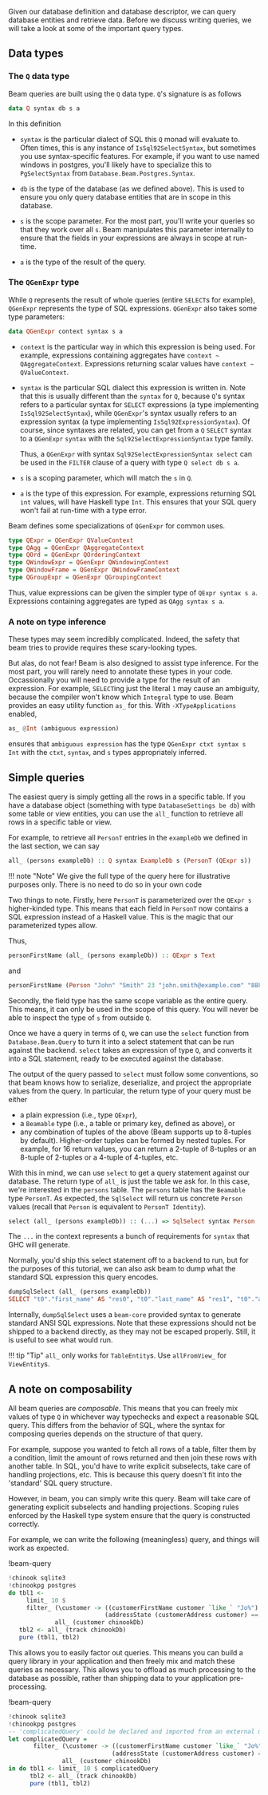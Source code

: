 Given our database definition and database descriptor, we can query database
entities and retrieve data. Before we discuss writing queries, we will take a
look at some of the important query types.

## Data types

### The `Q` data type

Beam queries are built using the `Q` data type. `Q`'s signature is as follows

```haskell
data Q syntax db s a
```

In this definition

* `syntax` is the particular dialect of SQL this `Q` monad will evaluate to.
  Often times, this is any instance of `IsSql92SelectSyntax`, but sometimes you
  use syntax-specific features. For example, if you want to use named windows in
  postgres, you'll likely have to specialize this to `PgSelectSyntax` from
  `Database.Beam.Postgres.Syntax`.
  
* `db` is the type of the database (as we defined above). This is used to ensure
  you only query database entities that are in scope in this database.
  
* `s` is the scope parameter. For the most part, you'll write your queries so
  that they work over all `s`. Beam manipulates this parameter internally to
  ensure that the fields in your expressions are always in scope at run-time.
  
* `a` is the type of the result of the query.

### The `QGenExpr` type

While `Q` represents the result of whole queries (entire `SELECT`s for example),
`QGenExpr` represents the type of SQL expressions. `QGenExpr` also takes some
type parameters:

```haskell
data QGenExpr context syntax s a
```

* `context` is the particular way in which this expression is being used. For
  example, expressions containing aggregates have `context ~ QAggregateContext`.
  Expressions returning scalar values have `context ~ QValueContext`.
  
* `syntax` is the particular SQL dialect this expression is written in. Note
  that this is usually different than the `syntax` for `Q`, because `Q`'s syntax
  refers to a particular syntax for `SELECT` expressions (a type implementing
  `IsSql92SelectSyntax`), while `QGenExpr`'s syntax usually refers to an
  expression syntax (a type implementing `IsSql92ExpressionSyntax`). Of course,
  since syntaxes are related, you can get from a `Q` `SELECT` syntax to a
  `QGenExpr` `syntax` with the `Sql92SelectExpressionSyntax` type family.
  
  Thus, a `QGenExpr` with syntax `Sql92SelectExpressionSyntax select` can be
  used in the `FILTER` clause of a query with type `Q select db s a`.

* `s` is a scoping parameter, which will match the `s` in `Q`.

* `a` is the type of this expression. For example, expressions returning SQL
  `int` values, will have Haskell type `Int`. This ensures that your SQL query
  won't fail at run-time with a type error.
  
Beam defines some specializations of `QGenExpr` for common uses.

```haskell
type QExpr = QGenExpr QValueContext
type QAgg = QGenExpr QAggregateContext
type QOrd = QGenExpr QOrderingContext
type QWindowExpr = QGenExpr QWindowingContext
type QWindowFrame = QGenExpr QWindowFrameContext
type QGroupExpr = QGenExpr QGroupingContext
```

Thus, value expressions can be given the simpler type of `QExpr syntax s a`.
Expressions containing aggregates are typed as `QAgg syntax s a`.
  
### A note on type inference

These types may seem incredibly complicated. Indeed, the safety that beam tries
to provide requires these scary-looking types.

But alas, do not fear! Beam is also designed to assist type inference. For the
most part, you will rarely need to annotate these types in your code.
Occassionally you will need to provide a type for the result of an expression.
For example, `SELECT`ing just the literal `1` may cause an ambiguity, because
the compiler won't know which `Integral` type to use. Beam provides an easy
utility function `as_` for this. With `-XTypeApplications` enabled,

```haskell
as_ @Int (ambiguous expression)
```

ensures that `ambiguous expression` has the type `QGenExpr ctxt syntax s Int`
with the `ctxt`, `syntax`, and `s` types appropriately inferred.

## Simple queries

The easiest query is simply getting all the rows in a specific table. If you
have a database object (something with type `DatabaseSettings be db`) with some
table or view entities, you can use the `all_` function to retrieve all rows in
a specific table or view.

For example, to retrieve all `PersonT` entries in the `exampleDb` we defined in
the last section, we can say 

```haskell
all_ (persons exampleDb) :: Q syntax ExampleDb s (PersonT (QExpr s))
```

!!! note "Note"
    We give the full type of the query here for illustrative purposes only. There 
    is no need to do so in your own code

Two things to note. Firstly, here `PersonT` is parameterized over the `QExpr s`
higher-kinded type. This means that each field in `PersonT` now contains a SQL
expression instead of a Haskell value. This is the magic that our parameterized
types allow.

Thus,

```haskell
personFirstName (all_ (persons exampleDb)) :: QExpr s Text
```

and

```haskell
personFirstName (Person "John" "Smith" 23 "john.smith@example.com" "8888888888" :: Person) :: Text
```

Secondly, the field type has the same scope variable as the entire query. This
means, it can only be used in the scope of this query. You will never be able to
inspect the type of `s` from outside `Q`.

Once we have a query in terms of `Q`, we can use the `select` function from
`Database.Beam.Query` to turn it into a select statement that can be run against
the backend. `select` takes an expression of type `Q`, and converts it into a
SQL statement, ready to be executed against the database.

The output of the query passed to `select` must follow some conventions, so that
beam knows how to serialize, deserialize, and project the appropriate values
from the query. In particular, the return type of your query must be either

* a plain expression (i.e., type `QExpr`),
* a `Beamable` type (i.e., a table or primary key, defined as above), or
* any combination of tuples of the above (Beam supports up to 8-tuples by
  default). Higher-order tuples can be formed by nested tuples. For example, for
  16 return values, you can return a 2-tuple of 8-tuples or an 8-tuple of
  2-tuples or a 4-tuple of 4-tuples, etc.
  
With this in mind, we can use `select` to get a query statement against our
database. The return type of `all_` is just the table we ask for. In this case,
we're interested in the `persons` table. The `persons` table has the `Beamable`
type `PersonT`. As expected, the `SqlSelect` will return us concrete `Person`
values (recall that `Person` is equivalent to `PersonT Identity`).

```haskell
select (all_ (persons exampleDb)) :: (...) => SqlSelect syntax Person
```

The `...` in the context represents a bunch of requirements for `syntax` that
GHC will generate.

Normally, you'd ship this select statement off to a backend to run, but for the
purposes of this tutorial, we can also ask beam to dump what the standard SQL
expression this query encodes.

```haskell
dumpSqlSelect (all_ (persons exampleDb))
SELECT "t0"."first_name" AS "res0", "t0"."last_name" AS "res1", "t0"."age" AS "res2", "t0"."email" AS "res3", "t0"."phone" AS "res4" FROM "person" AS "t0"
```

Internally, `dumpSqlSelect` uses a `beam-core` provided syntax to generate
standard ANSI SQL expressions. Note that these expressions should not be shipped
to a backend directly, as they may not be escaped properly. Still, it is useful
to see what would run.

!!! tip "Tip"
    `all_` only works for `TableEntity`s. Use `allFromView_` for `ViewEntity`s.

## A note on composability

All beam queries are *composable*. This means that you can freely mix values of
type `Q` in whichever way typechecks and expect a reasonable SQL query. This
differs from the behavior of SQL, where the syntax for composing queries depends
on the structure of that query.

For example, suppose you wanted to fetch all rows of a table, filter them by a
condition, limit the amount of rows returned and then join these rows with
another table. In SQL, you'd have to write explicit subselects, take care of
handling projections, etc. This is because this query doesn't fit into the
'standard' SQL query structure.

However, in beam, you can simply write this query. Beam will take care of
generating explicit subselects and handling projections. Scoping rules enforced
by the Haskell type system ensure that the query is constructed correctly.

For example, we can write the following (meaningless) query, and things will work as expected.

!beam-query
```haskell
!chinook sqlite3
!chinookpg postgres
do tbl1 <- 
     limit_ 10 $
     filter_ (\customer -> ((customerFirstName customer `like_` "Jo%") &&. (customerLastName customer `like_` "S%")) &&.
                           (addressState (customerAddress customer) ==. just_ "CA" ||. addressState (customerAddress customer) ==. just_ "WA")) $
             all_ (customer chinookDb)
   tbl2 <- all_ (track chinookDb)
   pure (tbl1, tbl2)
```

This allows you to easily factor out queries. This means you can build a query
library in your application and then freely mix and match these queries as
necessary. This allows you to offload as much processing to the database as
possible, rather than shipping data to your application pre-processing.

!beam-query
```haskell
!chinook sqlite3
!chinookpg postgres
-- 'complicatedQuery' could be declared and imported from an external module here. The generated query is the same regardless
let complicatedQuery = 
       filter_ (\customer -> ((customerFirstName customer `like_` "Jo%") &&. (customerLastName customer `like_` "S%")) &&.
                             (addressState (customerAddress customer) ==. just_ "CA" ||. addressState (customerAddress customer) ==. just_ "WA")) $
               all_ (customer chinookDb)
in do tbl1 <- limit_ 10 $ complicatedQuery
      tbl2 <- all_ (track chinookDb)
      pure (tbl1, tbl2)
```

